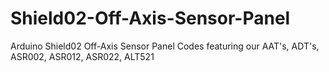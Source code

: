 # Shield02-Off-Axis-Sensor-Panel
Arduino Shield02 Off-Axis Sensor Panel Codes featuring our AAT's, ADT's, ASR002, ASR012, ASR022, ALT521
